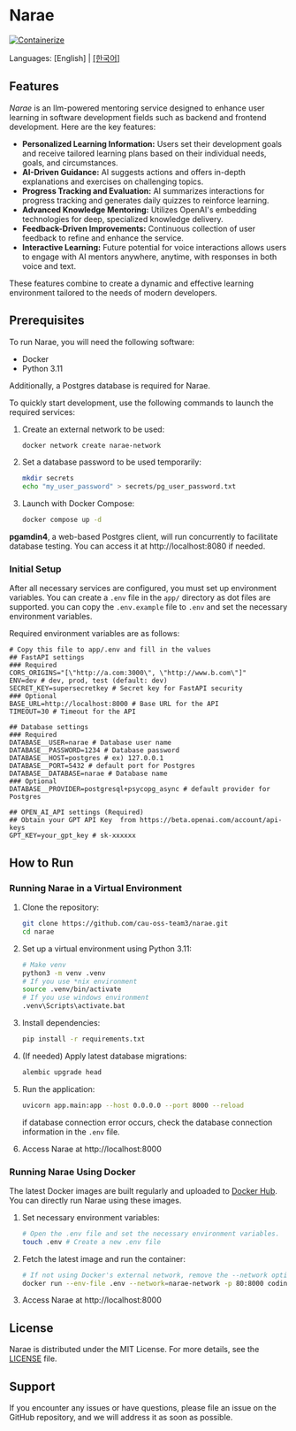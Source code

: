 # Narae

[![Containerize](https://github.com/cau-oss-team3/narae/actions/workflows/docker.yml/badge.svg)](https://github.com/cau-oss-team3/narae/actions/workflows/docker.yml)

Languages: \[English\] | [\[한국어\]](README.ko.md)

## Features

*Narae* is an llm-powered mentoring service designed to enhance user learning in software development fields such as backend and frontend development. Here are the key features:

- **Personalized Learning Information:** Users set their development goals and receive tailored learning plans based on their individual needs, goals, and circumstances.
- **AI-Driven Guidance:** AI suggests actions and offers in-depth explanations and exercises on challenging topics.
- **Progress Tracking and Evaluation:** AI summarizes interactions for progress tracking and generates daily quizzes to reinforce learning.
- **Advanced Knowledge Mentoring:** Utilizes OpenAI's embedding technologies for deep, specialized knowledge delivery.
- **Feedback-Driven Improvements:** Continuous collection of user feedback to refine and enhance the service.
- **Interactive Learning:** Future potential for voice interactions allows users to engage with AI mentors anywhere, anytime, with responses in both voice and text. 

These features combine to create a dynamic and effective learning environment tailored to the needs of modern developers.

## Prerequisites

To run Narae, you will need the following software:

- Docker
- Python 3.11

Additionally, a Postgres database is required for Narae.

To quickly start development, use the following commands to launch the required services:

1. Create an external network to be used:

   ```sh
   docker network create narae-network
   ```

2. Set a database password to be used temporarily:

   ```sh
   mkdir secrets
   echo "my_user_password" > secrets/pg_user_password.txt
   ```

3. Launch with Docker Compose:

   ```sh
   docker compose up -d
   ```

**pgamdin4**, a web-based Postgres client, will run concurrently to facilitate database testing. You can access it at http://localhost:8080 if needed.

### Initial Setup

After all necessary services are configured, you must set up environment variables. You can create a `.env` file in the `app/` directory as dot files are supported. you can copy the `.env.example` file to `.env` and set the necessary environment variables.

Required environment variables are as follows:

```dotenv
# Copy this file to app/.env and fill in the values
## FastAPI settings
### Required
CORS_ORIGINS="[\"http://a.com:3000\", \"http://www.b.com\"]"
ENV=dev # dev, prod, test (default: dev)
SECRET_KEY=supersecretkey # Secret key for FastAPI security
### Optional
BASE_URL=http://localhost:8000 # Base URL for the API
TIMEOUT=30 # Timeout for the API

## Database settings
### Required
DATABASE__USER=narae # Database user name
DATABASE__PASSWORD=1234 # Database password
DATABASE__HOST=postgres # ex) 127.0.0.1
DATABASE__PORT=5432 # default port for Postgres
DATABASE__DATABASE=narae # Database name
### Optional
DATABASE__PROVIDER=postgresql+psycopg_async # default provider for Postgres

## OPEN_AI_API settings (Required)
## Obtain your GPT API Key  from https://beta.openai.com/account/api-keys
GPT_KEY=your_gpt_key # sk-xxxxxx
```

## How to Run

### Running Narae in a Virtual Environment

1. Clone the repository:

   ```sh
   git clone https://github.com/cau-oss-team3/narae.git
   cd narae
   ```

2. Set up a virtual environment using Python 3.11:

   ```sh
   # Make venv
   python3 -m venv .venv
   # If you use *nix environment
   source .venv/bin/activate
   # If you use windows environment
   .venv\Scripts\activate.bat
   ```

3. Install dependencies:

   ```sh
   pip install -r requirements.txt
   ```

4. (If needed) Apply latest database migrations:

   ```sh
   alembic upgrade head
   ```

5. Run the application:

   ```sh
   uvicorn app.main:app --host 0.0.0.0 --port 8000 --reload
   ```

   if database connection error occurs, check the database connection information in the `.env` file.

6. Access Narae at http://localhost:8000

### Running Narae Using Docker

The latest Docker images are built regularly and uploaded to [Docker Hub](https://hub.docker.com/r/codinggroot/narae/tags). You can directly run Narae using these images.

1. Set necessary environment variables:

   ```sh
   # Open the .env file and set the necessary environment variables.
   touch .env # Create a new .env file
   ```

2. Fetch the latest image and run the container:

   ```sh
   # If not using Docker's external network, remove the --network option.
   docker run --env-file .env --network=narae-network -p 80:8000 codinggroot/narae:latest
   ```

3. Access Narae at http://localhost:8000

## License

Narae is distributed under the MIT License. For more details, see the [LICENSE](LICENSE) file.

## Support

If you encounter any issues or have questions, please file an issue on the GitHub repository, and we will address it as soon as possible.
